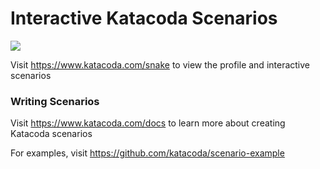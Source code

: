 # Interactive Katacoda Scenarios

[![](http://shields.katacoda.com/katacoda/snake/count.svg)](https://www.katacoda.com/snake "Get your profile on Katacoda.com")

Visit https://www.katacoda.com/snake to view the profile and interactive scenarios

### Writing Scenarios
Visit https://www.katacoda.com/docs to learn more about creating Katacoda scenarios

For examples, visit https://github.com/katacoda/scenario-example
